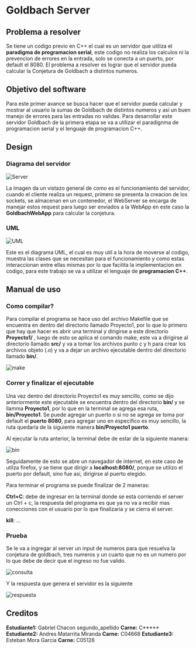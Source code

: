 # Goldbach Server

## Problema a resolver

Se tiene un codigo previo en C++ el cual es un servidor que utiliza el **paradigma de programacion serial**, este codigo no realiza los calculos ni la prevencion de errores en la entrada, solo se conecta a un puerto, por default el 8080. El problema a resolver es lograr que el servidor pueda calcular la Conjetura de Goldbach a distintos numeros.

## Objetivo del software

Para este primer avance se busca hacer que el servidor pueda calcular y mostrar al usuario la sumas de Goldbach de distintos numeros y asi un buen manejo de errores para las entradas no validas. Para desarrollar este servidor Goldbach de la primera etapa se va a utilizar el paradignma de programacion serial y el lenguaje de programacion C++.

## Design

### Diagrama del servidor

![Server](https://git.ucr.ac.cr/JOSE.MATARRITAMIRANDA/proyectos/-/raw/main/Proyecto1/design/Diagrama_Server_Parte1.png)

La imagen da un vistazo general de como es el funcionamiento del servidor, cuando el cliente realiza un request, primero se presenta la creacion de los sockets, se almacenan en un contenedor, el WebServer se encarga de manejar estos request para luego ser enviados a la WebApp en este caso la **GoldbachWebApp** para calcular la conjetura.

### UML

![UML](https://git.ucr.ac.cr/JOSE.MATARRITAMIRANDA/proyectos/-/raw/main/Proyecto1/design/Uml.png)

Este es el diagrama UML, el cual es muy util a la hora de moverse al codigo, muestra las clases que se necesitan para el funcionamiento y como estas interaccionan entre ellas mismas por lo que facilita la implementacion en codigo, para este trabajo se va a utilizar el lenguaje de **programacion C++**.

## Manual de uso

### Como compilar?

Para compilar el programa se hace uso del archivo Makefile que se encuentra en dentro del directorio
llamado Proyecto1, por lo que lo primero que hay que hacer es abrir una terminal y dirigirse a este directorio **Proyecto1/** , luego de esto se aplica el comando make, este va a dirigirse al directorio llamado **src/** y va a tomar los archivos punto c y h para crear los archivos objeto (.o) y va a dejar un archivo ejecutable dentro del directorio llamado **bin/**.

![make](https://git.ucr.ac.cr/JOSE.MATARRITAMIRANDA/proyectos/-/raw/main/Proyecto1/img/Makefile_make.png)

### Correr y finalizar el ejecutable

Una vez dentro del directorio Proyecto1 es muy sencillo, como se dijo anteriormente este ejecutable se encuentra dentro del directorio **bin/** y se llamma **Proyecto1**, por lo que en la terminal se agrega esa ruta, **bin/Proyecto1**. Se puede agregar un puerto o si no se agrega se toma por default el **puerto 8080**, para agregar uno en especifico es muy sencillo, la ruta quedaria de la siguiente manera **bin/Proyecto1 puerto**.

Al ejecutar la ruta anterior, la terminal debe de estar de la siguiente manera:

![bin](https://git.ucr.ac.cr/JOSE.MATARRITAMIRANDA/proyectos/-/raw/main/Proyecto1/img/ejecutable.png)

Seguidamente de esto se abre un navegador de internet, en este caso de utilza firefox, y se tiene que dirigir a **localhost:8080/**, porque se utilizo el puerto por default, sino fue asi, dirigirse al puerto elegido.

Para terminar el programa se puede finalizar de 2 maneras:

**Ctrl+C**: debe de ingresar en la terminal donde se esta corriendo el server un Ctrl + c, la respuesta del programa es que ya no va a recibir mas conecciones con el usuario por lo que finalizaria y se cierra el server.

**kill**: ...

### Prueba

Se le va a ingregar al server un input de numeros para que resuelva la conjetura de goldbach, tres numeros y un cuarto que no es un numero por lo que debe de decir que el ingreso no fue valido.

![consulta](https://git.ucr.ac.cr/JOSE.MATARRITAMIRANDA/proyectos/-/raw/main/Proyecto1/img/consulta_Goldbach.png)

Y la respuesta que genera el servidor es la siguiente

![respuesta](https://git.ucr.ac.cr/JOSE.MATARRITAMIRANDA/proyectos/-/raw/main/Proyecto1/img/Respuesta_Goldbach.png)

## Creditos

**Estudiante1:** Gabriel Chacon segundo_apellido **Carne:** C*****
**Estudiante2:** Andres Matarrita Miranda **Carne:** C04668
**Estudiante3:** Esteban Mora Garcia **Carne:** C05126
